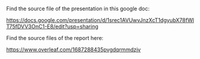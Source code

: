 Find the source file of the presentation in this google doc:

https://docs.google.com/presentation/d/1srec1AVUwvJnzXcT1dgyubX78fWlT75fDVV3OnC1-E8/edit?usp=sharing

Find the source files of the report here:

https://www.overleaf.com/1687288435pvgdqrmmdzjv
